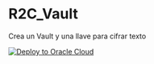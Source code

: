 # R2C_Vault
Crea un Vault y una llave para cifrar texto

[![Deploy to Oracle Cloud](https://oci-resourcemanager-plugin.plugins.oci.oraclecloud.com/latest/deploy-to-oracle-cloud.svg)](https://cloud.oracle.com/resourcemanager/stacks/create?zipUrl=https://github.com/leopedraza/WAF-NSG/archive/refs/heads/main.zip)
